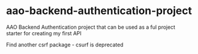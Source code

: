 # aao-backend-authentication-project

AAO Backend Authentication project that can be used as a ful project starter for creating my first API

Find another csrf package - csurf is deprecated
